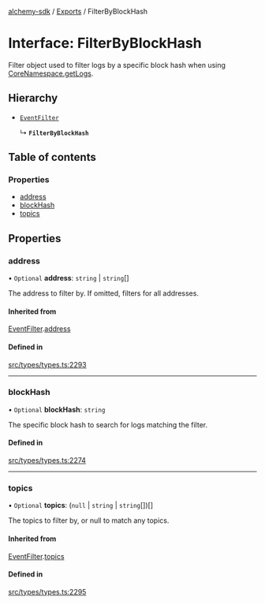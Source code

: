 [alchemy-sdk](../README.md) / [Exports](../modules.md) / FilterByBlockHash

# Interface: FilterByBlockHash

Filter object used to filter logs by a specific block hash when using
[CoreNamespace.getLogs](../classes/CoreNamespace.md#getlogs).

## Hierarchy

- [`EventFilter`](EventFilter.md)

  ↳ **`FilterByBlockHash`**

## Table of contents

### Properties

- [address](FilterByBlockHash.md#address)
- [blockHash](FilterByBlockHash.md#blockhash)
- [topics](FilterByBlockHash.md#topics)

## Properties

### address

• `Optional` **address**: `string` \| `string`[]

The address to filter by. If omitted, filters for all addresses.

#### Inherited from

[EventFilter](EventFilter.md).[address](EventFilter.md#address)

#### Defined in

[src/types/types.ts:2293](https://github.com/alchemyplatform/alchemy-sdk-js/blob/bed7d71/src/types/types.ts#L2293)

___

### blockHash

• `Optional` **blockHash**: `string`

The specific block hash to search for logs matching the filter.

#### Defined in

[src/types/types.ts:2274](https://github.com/alchemyplatform/alchemy-sdk-js/blob/bed7d71/src/types/types.ts#L2274)

___

### topics

• `Optional` **topics**: (``null`` \| `string` \| `string`[])[]

The topics to filter by, or null to match any topics.

#### Inherited from

[EventFilter](EventFilter.md).[topics](EventFilter.md#topics)

#### Defined in

[src/types/types.ts:2295](https://github.com/alchemyplatform/alchemy-sdk-js/blob/bed7d71/src/types/types.ts#L2295)
